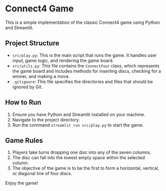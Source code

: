 # Connect4 Game

This is a simple implementation of the classic Connect4 game using Python and Streamlit.

## Project Structure

- `src/play.py`: This is the main script that runs the game. It handles user input, game logic, and rendering the game board.
- `src/utils.py`: This file contains the `ConnectFour` class, which represents the game board and includes methods for inserting discs, checking for a winner, and making a move.
- `.gitignore`: This file specifies the directories and files that should be ignored by Git.

## How to Run

1. Ensure you have Python and Streamlit installed on your machine.
2. Navigate to the project directory.
3. Run the command `streamlit run src/play.py` to start the game.

## Game Rules

1. Players take turns dropping one disc into any of the seven columns.
2. The disc can fall into the lowest empty space within the selected column.
3. The objective of the game is to be the first to form a horizontal, vertical, or diagonal line of four discs.

Enjoy the game!